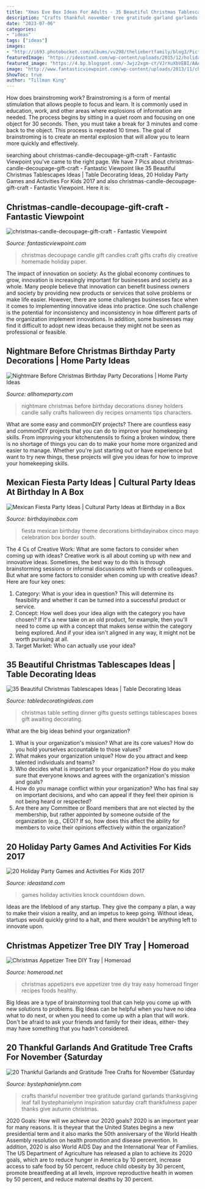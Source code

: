 ```yaml
---
title: "Xmas Eve Box Ideas For Adults - 35 Beautiful Christmas Tablescapes Ideas"
description: "Crafts thankful november tree gratitude garland garlands thanksgiving leaf fall bystephanielynn inspiration saturday craft thankfulness paper thanks give autumn christmas"
date: "2023-07-06"
categories:
- "ideas"
tags: ["ideas"]
images:
- "http://i693.photobucket.com/albums/vv298/theliebertfamily/blog3/Pictures6.jpg"
featuredImage: "https://ideastand.com/wp-content/uploads/2015/12/holiday-party-games-for-kids/15-holiday-party-games-for-kids.jpg"
featured_image: "https://4.bp.blogspot.com/-Jwjz2xgm-cY/VJrXuXbVEBI/AAAAAAAAiN0/zo2UEU-DmVo/s1600/tree%2Bpin.jpg"
image: "http://www.fantasticviewpoint.com/wp-content/uploads/2013/11/christmas-candle-decoupage-gift-craft.jpg"
ShowToc: true
author: "Tillman King"
---
```



How does brainstroming work?
Brainstroming is a form of mental stimulation that allows people to focus and learn. It is commonly used in education, work, and other areas where explosions of information are needed. The process begins by sitting in a quiet room and focusing on one object for 30 seconds. Then, you must take a break for 3 minutes and come back to the object. This process is repeated 10 times. The goal of brainstroming is to create an mental explosion that will allow you to learn more quickly and effectively.

	

		
searching about christmas-candle-decoupage-gift-craft - Fantastic Viewpoint you've came to the right page. We have 7 Pics about christmas-candle-decoupage-gift-craft - Fantastic Viewpoint like 35 Beautiful Christmas Tablescapes Ideas | Table Decorating Ideas, 20 Holiday Party Games and Activities For Kids 2017 and also christmas-candle-decoupage-gift-craft - Fantastic Viewpoint. Here it is:
		
    
## Christmas-candle-decoupage-gift-craft - Fantastic Viewpoint

<img loading=lazy src="http://www.fantasticviewpoint.com/wp-content/uploads/2013/11/christmas-candle-decoupage-gift-craft.jpg" onerror="this.onerror=null;this.src='https://tse4.mm.bing.net/th?id=OIP.FG9FEyg2UjCMFI3Rgb3ZIwHaLH&amp;pid=15.1';" alt="christmas-candle-decoupage-gift-craft - Fantastic Viewpoint">

_Source: fantasticviewpoint.com_

>christmas decoupage candle gift candles craft gifts crafts diy creative homemade holiday paper. 

	

The impact of innovation on society:
As the global economy continues to grow, innovation is increasingly important for businesses and society as a whole. Many people believe that innovation can benefit business owners and society by providing new products or services that solve problems or make life easier. However, there are some challenges businesses face when it comes to implementing innovative ideas into practice. One such challenge is the potential for inconsistency and inconsistency in how different parts of the organization implement innovations. In addition, some businesses may find it difficult to adopt new ideas because they might not be seen as professional or feasible.

    
## Nightmare Before Christmas Birthday Party Decorations | Home Party Ideas

<img loading=lazy src="http://allhomeparty.com/wp-content/uploads/2016/07/nightmare-before-christmas-birthday-party-decorations.jpg" onerror="this.onerror=null;this.src='https://tse2.mm.bing.net/th?id=OIP.xCDEfhQrp5vEYCNKOljJ1QHaE8&amp;pid=15.1';" alt="Nightmare Before Christmas Birthday Party Decorations | Home Party Ideas">

_Source: allhomeparty.com_

>nightmare christmas before birthday decorations disney holders candle sally crafts halloween diy recipes ornaments tips characters. 

	

What are some easy and commonDIY projects?
There are countless easy and commonDIY projects that you can do to improve your homekeeping skills. From improving your kitchenutensils to fixing a broken window, there is no shortage of things you can do to make your home more organized and easier to manage. Whether you're just starting out or have experience but want to try new things, these projects will give you ideas for how to improve your homekeeping skills.

    
## Mexican Fiesta Party Ideas | Cultural Party Ideas At Birthday In A Box

<img loading=lazy src="https://birthdayinabox-weblinc.netdna-ssl.com/media/W1siZiIsIjIwMTgvMDQvMjYvMDkvMTMvNDcvNDg4L0JJQl9GaWVzdGFBMS5qcGciXSxbInAiLCJvcHRpbSJdXQ/BIB_FiestaA1.jpg?sha=8bca36c92bb0aa32" onerror="this.onerror=null;this.src='https://tse1.mm.bing.net/th?id=OIP.H6RMA_4ds6Yl4WLbQm2tpAHaDl&amp;pid=15.1';" alt="Mexican Fiesta Party Ideas | Cultural Party Ideas at Birthday in a Box">

_Source: birthdayinabox.com_

>fiesta mexican birthday theme decorations birthdayinabox cinco mayo celebration box border south. 

	

The 4 Cs of Creative Work: What are some factors to consider when coming up with ideas?
Creative work is all about coming up with new and innovative ideas. Sometimes, the best way to do this is through brainstorming sessions or informal discussions with friends or colleagues. But what are some factors to consider when coming up with creative ideas? Here are four key ones:
1. Category: What is your idea in question? This will determine its feasibility and whether it can be turned into a successful product or service.
2. Concept: How well does your idea align with the category you have chosen? If it's a new take on an old product, for example, then you'll need to come up with a concept that makes sense within the category being explored. And if your idea isn't aligned in any way, it might not be worth pursuing at all.
3. Target Market: Who can actually use your idea?

    
## 35 Beautiful Christmas Tablescapes Ideas | Table Decorating Ideas

<img loading=lazy src="https://www.tabledecoratingideas.com/static/img/a-lavish-christmas-table-setting-with-cute-gift-boxes-set-over-dinner-plates-730.jpg" onerror="this.onerror=null;this.src='https://tse4.mm.bing.net/th?id=OIP.OuHN99XvKWRHVDZwQXhQ7QHaFj&amp;pid=15.1';" alt="35 Beautiful Christmas Tablescapes Ideas | Table Decorating Ideas">

_Source: tabledecoratingideas.com_

>christmas table setting dinner gifts guests settings tablescapes boxes gift awaiting decorating. 

	

What are the big ideas behind your organization?
1. What is your organization's mission? What are its core values? How do you hold yourselves accountable to those values?
2. What makes your organization unique? How do you attract and keep talented individuals and teams?
3. Who decides what is important to your organization? How do you make sure that everyone knows and agrees with the organization's mission and goals?
4. How do you manage conflict within your organization? Who has final say on important decisions, and who can appeal if they feel their opinion is not being heard or respected?
5. Are there any Committee or Board members that are not elected by the membership, but rather appointed by someone outside of the organization (e.g., CEO)? If so, how does this affect the ability for members to voice their opinions effectively within the organization?

    
## 20 Holiday Party Games And Activities For Kids 2017

<img loading=lazy src="https://ideastand.com/wp-content/uploads/2015/12/holiday-party-games-for-kids/15-holiday-party-games-for-kids.jpg" onerror="this.onerror=null;this.src='https://tse3.mm.bing.net/th?id=OIP.rLuLBZxoSdJ1ZWF9nEHbNwHaLH&amp;pid=15.1';" alt="20 Holiday Party Games and Activities For Kids 2017">

_Source: ideastand.com_

>games holiday activities knock countdown down. 

	

Ideas are the lifeblood of any startup. They give the company a plan, a way to make their vision a reality, and an impetus to keep going. Without ideas, startups would quickly grind to a halt, and there wouldn't be anything left to innovate upon.

    
## Christmas Appetizer Tree DIY Tray | Homeroad

<img loading=lazy src="https://4.bp.blogspot.com/-Jwjz2xgm-cY/VJrXuXbVEBI/AAAAAAAAiN0/zo2UEU-DmVo/s1600/tree%2Bpin.jpg" onerror="this.onerror=null;this.src='https://tse2.mm.bing.net/th?id=OIP.f8dDSDpjg5y-xE_H0dUnYAHaOT&amp;pid=15.1';" alt="Christmas Appetizer Tree DIY Tray | Homeroad">

_Source: homeroad.net_

>christmas appetizers eve appetizer tree diy tray easy homeroad finger recipes foods healthy. 

	

Big Ideas are a type of brainstorming tool that can help you come up with new solutions to problems. Big Ideas can be helpful when you have no idea what to do next, or when you need to come up with a plan that will work. Don't be afraid to ask your friends and family for their ideas, either- they may have something that you hadn't considered.

    
## 20 Thankful Garlands And Gratitude Tree Crafts For November {Saturday

<img loading=lazy src="http://i693.photobucket.com/albums/vv298/theliebertfamily/blog3/Pictures6.jpg" onerror="this.onerror=null;this.src='https://tse4.mm.bing.net/th?id=OIP.4t9moRzIP7fAgTBqaiMRxwHaFj&amp;pid=15.1';" alt="20 Thankful Garlands and Gratitude Tree Crafts for November {Saturday">

_Source: bystephanielynn.com_

>crafts thankful november tree gratitude garland garlands thanksgiving leaf fall bystephanielynn inspiration saturday craft thankfulness paper thanks give autumn christmas. 

	

2020 Goals: How will we achieve our 2020 goals?
2020 is an important year for many reasons. It is theyear that the United States begins a new presidential term and it also marks the 50th anniversary of the World Health Assembly resolution on health promotion and disease prevention. In addition, 2020 is also World AIDS Day and the International Year of Families. 
The US Department of Agriculture has released a plan to achieve its 2020 goals, which are to reduce hunger in America by 10 percent, increase access to safe food by 50 percent, reduce child obesity by 30 percent, promote breastfeeding at all levels, improve reproductive health in women by 50 percent, and reduce maternal deaths by 30 percent.

